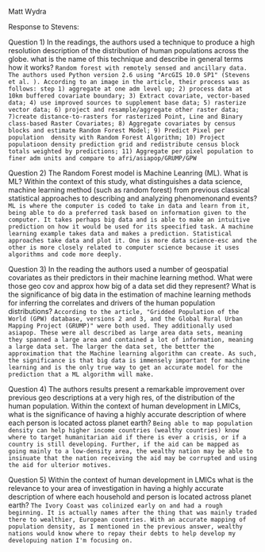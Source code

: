 Matt Wydra

Response to Stevens:

Question 1) In the readings, the authors used a technique to produce a high resolution description of the distribution of human
populations across the globe. what is the name of this technique and describe in general terms how it works?
```Random forest with remotely sensed and ancillary data. The authors used Python version 2.6 using "ArcGIS 10.0 SP1" (Stevens et al. ). According to an image in the article, their process was as follows: step 1) aggregate at one adm level up; 2) process data at 10km buffered covariate boundary; 3) Extract covariate, vector-based data; 4) use improved sources to supplement base data; 5) rasterize vector data; 6) project and resample/aggregate other raster data; 7)create distance-to-rasters for rasterized Point, Line and Binary class-based Raster Covariates; 8) Aggregate covariates by census blocks and estimate Random Forest Model; 9) Predict Pixel per population  density with Random Forest Algorithm; 10) Project populatioon density prediction grid and redistribute census block totals weighted by predictions; 11) Aggregate per pixel population to finer adm units and compare to afri/asiapop/GRUMP/GPW ```
  
Question 2) The Random Forest model is Machine Leanring (ML). What is ML? Within the context of this study, what distinguishes a data science, machine learning method (such as random forest) from previous classical statistical approaches to describing and analyzing phenomenonand events?
```ML is where the computer is coded to take in data and learn from it, being able to do a preferred task based on information given to the computer. It takes perhaps big data and is able to make an intuitive prediction on how it would be used for its speecified task. A machine learning example takes data and makes a prediction. Statistical approaches take data and plot it. One is more data science-esc and the other is more closely related to computer science because it uses algorithms and code more deeply.```

Question 3) In the reading the authors used a number of geospatial covariates as their predictors in their machine learning method. What were  those geo cov and approx how big of a data set did they represent? What is the significance of big data in the estimation of machine learning methods for inferring the correlates and drivers of the human population distributions?
```According to the article, "Gridded Population of the World (GPW) database, versions 2 and 3, and the Global Rural Urban Mapping Project (GRUMP)" were both used. They additionally used asiapop. These were all described as large area data sets, meaning they spanned a large area and contained a lot of information, meaning a large data set. The larger the data set, the bettter the approximation that the Machine learning algorithm can create. As such, the significance is that big data is immensely important for machine learning and is the only true way to get an accurate model for the prediction that a ML algorithm will make. ```

Question 4) The authors results present a remarkable improvement over previous geo descriptions at a very high res, of the distribution of the human population. Within the context of human development in LMICs, what is the significance of having a highly accurate description of where each person is located actoss planet earth?
```Being able to map population density can help higher income countries (wealthy countries) know where to target humanitarian aid if there is ever a crisis, or if a country is still developing. Further, if the aid can be mapped as going mainly to a low-density area, the wealthy nation may be able to insinuate that the nation receiving the aid may be corrupted and using the aid for ulterior motives.```

Question 5) Within the context of human development in LMICs what is the relevance to your area of investigation in having a highly accurate description of where each household and person is located actross planet earth?
```The Ivory Coast was colinized early on and had a rough beginning. It is actually names after the thing that was mainly traded there to wealthier, European countries. With an accurate mapping of population density, as I mentioned in the previous answer, wealthy nations would know where to repay their debts to help develop my developuing nation I'm focusing on.```
